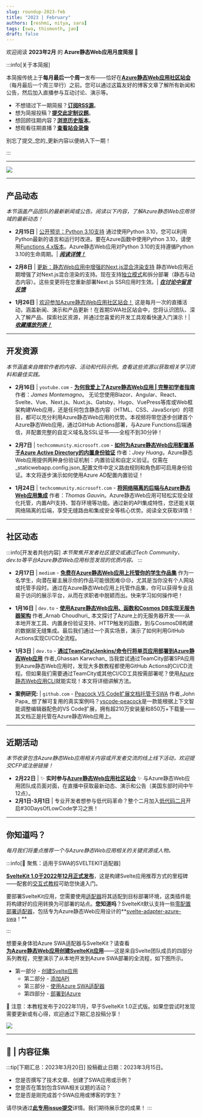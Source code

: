 ```yaml
---
slug: roundup-2023-feb
title: "2023 | February"
authors: [reshmi, nitya, sara]
tags: [swa, thismonth, jan]
draft: false
---
```


<head>
  <meta name="twitter:url" content="https://www.azurestaticwebapps.dev/blog/roundup-2023-feb" />
  <meta name="twitter:title" content="This Month in Azure Static Web Apps: Feb 2023" />
  <meta name="twitter:description" content="This February in @AzureStaticApps - we cover Azure Static Web Apps Diagnostics, authentication, deploying from Codespaces and SWA CLI" />
  <meta name="twitter:image" content="https://www.azurestaticwebapps.dev/img/png/roundup/feb.png" />
  <meta name="twitter:card" content="summary_large_image" />
  <meta name="twitter:creator" content="@nitya" />
  <meta name="twitter:site" content="@AzureStaticApps" /> 
  <link rel="canonical" href="https://www.azurestaticwebapps.dev/thismonth/roundup-2023-feb" />
</head>

欢迎阅读 **2023年2月** 的 **Azure静态Web应用月度简报** 🎉

:::info[关于本简报]

本简报传统上于**每月最后一个周一**发布——恰好在[**Azure静态Web应用社区站会**](https://www.youtube.com/playlist?list=PLI7iePan8aH7Yo8vo288dAULgjyCCCcEJ)（每月最后一个周三举行）之前。您可以通过这篇友好的博客文章了解所有新闻和公告，然后加入直播参与互动讨论、演示等。

 * 不想错过下一期简报？<a href="/thismonth/rss.xml" target="_blank">**订阅RSS源**</a>。
 * 想为简报投稿？[**提交此定制议题**](https://github.com/staticwebdev/30DaysOfSWA/issues/new?assignees=&labels=ThisMonthIn+-+Community&template=---this-month-in-swa--community-submission.md&title=This+Month+In%3A+Community)。
 * 想回顾往期内容？[**浏览历史版本**](/roundup#roundups-archive)。
 * 想观看往期直播？[**查看站会录像**](https://aka.ms/swa/community/standups)

别忘了提交_您的_更新内容以便纳入下一期！

:::

---

![](../../static/img/png/roundup/feb.png)

---

## 产品动态

_本节涵盖产品团队的最新新闻或公告。阅读以下内容，了解Azure静态Web应用领域的最新动态！_

* **2月15日** | [公开预览：Python 3.10支持](https://azure.microsoft.com/updates/public-preview-python-310-support/?WT.mc_id=javascript-74011-ninarasi) 通过使用Python 3.10，您可以利用Python最新的语言和运行时改进。要在Azure函数中使用Python 3.10，请使用[Functions 4.x版本](https://learn.microsoft.com/azure/azure-functions/functions-versions?tabs=v4&pivots=programming-language-python&WT.mc_id=javascript-74011-ninarasi)。Azure静态Web应用对Python 3.10的支持遵循Python 3.10的生命周期。| _**[阅读详情！](https://aka.ms/swa-language-runtime)**_

* **2月8日** | [更新：静态Web应用中增强的Next.js混合渲染支持](https://github.com/Azure/static-web-apps/discussions/1066) 静态Web应用近期增强了对Next.js混合渲染的支持。现在支持[独立模式](https://nextjs.org/docs/advanced-features/output-file-tracing)和拆分部署（静态与动态内容）。这些变更将在您重新部署Next.js SSR应用时生效。| _**[在讨论中留言反馈](https://github.com/Azure/static-web-apps/discussions/1066)**_

* **1月26日** | [欢迎参加Azure静态Web应用社区站会！](https://youtu.be/7hTQJs9Ku5Y?list=PLI7iePan8aH7Yo8vo288dAULgjyCCCcEJ&t=143/?WT.mc_id=javascript-74011-ninarasi) 这是每月一次的直播活动，涵盖新闻、演示和产品更新！在首期SWA社区站会中，您将认识团队、深入了解产品、探索社区资源，并通过您喜爱的开发工具观看快速入门演示！| _**[收藏播放列表！](https://aka.ms/swa/community/standups)**_

---

## 开发资源

_本节涵盖来自微软作者的内容、活动和代码示例。查看这些资源以获取相关学习资料和最佳实践。_

* **2月16日** | `youtube.com` - [**为何我爱上了Azure静态Web应用 | 完整初学者指南**](https://www.youtube.com/watch?v=AgP4p8qhi4s) 作者：_James Montemagno_。
无论您使用Blazor、Angular、React、Svelte、Vue、Next.js、Nuxt.js、Gatsby、Hugo、VuePress等库或Web框架构建Web应用，还是任何包含静态内容（HTML、CSS、JavaScript）的项目，都可以充分利用Azure静态Web应用的优势。本视频将带您逐步创建首个Azure静态Web应用，通过GitHub Actions部署，与Azure Functions后端通信，并配置完整的自定义域名及SSL证书——全程不到30分钟！

* **2月7日** | `techcommunity.microsoft.com` - [**如何为Azure静态Web应用配置基于Azure Active Directory的内置身份验证**](https://techcommunity.microsoft.com/t5/apps-on-azure-blog/how-to-setup-built-in-authentication-for-azure-static-web-apps/ba-p/3734709?WT.mc_id=javascript-74011-ninarasi) 作者：_Joey Huang_。Azure静态Web应用提供两种身份验证机制：内置验证和自定义验证。仅需在_staticwebapp.config.json_配置文件中定义路由规则和角色即可启用身份验证。本文将逐步演示如何使用Azure AD配置内置验证！

* **1月24日** | `techcommunity.microsoft.com` - [**将网络隔离的后端与Azure静态Web应用集成**](https://techcommunity.microsoft.com/t5/apps-on-azure-blog/integrating-network-isolated-backends-with-azure-static-web-apps/ba-p/3721136?WT.mc_id=javascript-74011-ninarasi) 作者：_Thomas Gauvin_。Azure静态Web应用可轻松实现全球化托管，内置API支持、暂存环境等功能。通过新的API集成特性，您还能关联网络隔离的后端，享受无缝路由和集成安全等核心优势。阅读全文获取详情！

---

## 社区动态

:::info[开发者共创内容]
_本节聚焦开发者社区提交或通过Tech Community、dev.to等平台Azure静态Web应用标签发现的优质内容。_
:::

* **2月17日** | `medium` - [**免费在Azure静态Web应用上托管你的学生作品集**](https://medium.com/@kevin_comba/hosting-your-student-portfolio-for-free-on-azure-static-web-apps-ecac2b75300c) 作为一名学生，向潜在雇主展示你的作品可能很困难😒😒，尤其是当你没有个人网站或托管手段时。通过在Azure静态Web应用上托管作品集，你可以获得专业且易于访问的展示平台，从而在求职者中脱颖而出。快来学习如何操作吧！
* **1月16日** | `dev.to` - [**使用Azure静态Web应用、函数和Cosmos DB实现无服务器架构**](https://dev.to/c_arnab/serverless-in-azure-using-static-web-apps-functions-and-cosmos-db-506j) 作者_Arnab Choudhuri_ 本文探讨了Azure上的无服务器开发——从本地开发工具、内置身份验证支持、HTTP触发的函数，到与CosmosDB构建的数据层无缝集成。最后我们通过一个真实场景，演示了如何利用GitHub Actions实现CI/CD全流程。
* **1月3日** | `dev.to` - [**通过TeamCity/Jenkins/命令行将单页应用部署到Azure静态Web应用**](https://dev.to/gkarwchan/deploy-a-single-page-application-to-azure-static-website-using-cicd-and-cli-3o7b) 作者_Ghassan Karwchan_ 当我尝试通过TeamCity部署SPA应用到Azure静态Web应用时，发现大多数教程都使用GitHub Actions的CI/CD流程。但如果我们需要通过TeamCity或其他CI/CD工具按需部署呢？使用[Azure静态Web应用CLI](https://github.com/Azure/static-web-apps-cli)就能实现！本文将详细讲解方法。

* **案例研究:** | `github.com` - [Peacock VS Code扩展文档托管于SWA](https://peacockcode.dev/) 作者_John Papa_ 想了解可复用的真实案例吗？[vscode-peacock](https://github.com/johnpapa/vscode-peacock)是一款能根据上下文智能调整编辑器配色的VS Code扩展，拥有超210万安装量和850万+下载量——其文档正是托管在Azure静态Web应用上。

---

## 近期活动

_本节收录包含Azure静态Web应用相关内容或开发者交流的线上线下活动，欢迎提交CFP或注册链接！_

* **2月22日** | ✨ **实时参与[Azure静态Web应用社区站会](https://www.youtube.com/watch?v=7hTQJs9Ku5Y)** ✨ 与Azure静态Web应用团队成员面对面，在直播中获取最新动态、演示和公告（美国东部时间中午12点）。
* **2月1日-3月1日** | 专业开发者想参与低代码革命？整个二月加入[低代码二月](https://microsoft.github.io/Low-Code/blog/2023-kickoff/)开启#30DaysOfLowCode学习之旅！

---

## 你知道吗？

_每月我们将重点推荐一个与Azure静态Web应用相关的关键资源或人物。_

:::info[🌟 聚焦：适用于SWA的SVELTEKIT适配器]

[**SvelteKit 1.0于2022年12月正式发布**](https://svelte.dev/blog/announcing-sveltekit-1.0)，这是构建Svelte应用推荐方式的里程碑——配套的[交互式教程](https://learn.svelte.dev/)可助您快速入门。

要部署SvelteKit应用，您需要使用[适配器](https://kit.svelte.dev/docs/adapters)将其适配到目标部署环境，这类插件能将构建好的应用转换为可部署的站点。**您知道吗**？SvelteKit默认支持一些[零配置部署适配器](https://kit.svelte.dev/docs/adapter-auto)，包括专为Azure静态Web应用设计的**[svelte-adapter-azure-swa](https://github.com/geoffrich/svelte-adapter-azure-swa)！**

:::

想要亲身体验Azure SWA适配器与SvelteKit？请查看  
**[为Azure静态Web应用创建SvelteKit应用](https://sveltekit.blogspot.com/2022/11/creating-sveltekit-app-for-azure-static.html)**——这是来自Svelte团队成员的四部分系列教程，完整演示了从本地开发到Azure SWA部署的全流程，如下图所示。

- 第一部分 - [创建Svelte应用](https://sveltekit.blogspot.com/2022/11/creating-sveltekit-app-for-azure-static.html)
  - 第二部分 - [添加API](https://sveltekit.blogspot.com/2022/11/creating-sveltekit-app-for-azure-static_5.html)
  - 第三部分 - [使用Azure SWA适配器](https://sveltekit.blogspot.com/2022/11/creating-sveltekit-app-for-azure-static_13.html)
  - 第四部分 - [部署到Azure](https://sveltekit.blogspot.com/2022/11/creating-sveltekit-app-for-azure-static_17.html)

🚨 注意：本教程发布于2022年11月，早于SvelteKit 1.0正式版。如果您尝试时发现需要更新或有心得，欢迎通过下期汇总投稿分享！

![](https://blogger.googleusercontent.com/img/b/R29vZ2xl/AVvXsEia4MjlHAY0tg8gMEmAlyv4b16OHviYHZX54dkr46ShIeUzzKvCPFR4ZFDm19alGdTnZUrfHeryOvMot3ULTIaYISTgNb3h4AXoQU57uHZFJrsQ92VC3Ve0KFGqmtt5ac8VLhlugakdmJ617Zr0D74D701nS0RM9vS24crSJ_3NnBTZVlGMkIUEdCBJ/w640-h512/SvelteKitBlog2.drawio.png)

---

## 🚨 | 内容征集

:::tip[下期汇总：2023年3月20日]
投稿截止日期：2023年3月15日。

 * 您是否撰写了技术文章、创建了SWA应用或示例？
 * 您是否在策划包含SWA相关议题的活动？
 * 您是否是刚完成首个SWA应用或博客的学生？

请尽快通过[**此专用issue提交**](https://github.com/staticwebdev/30DaysOfSWA/issues/new?assignees=&labels=ThisMonthIn+-+Community&template=---this-month-in-swa--community-submission.md&title=This+Month+In%3A+Community)详情。我们期待展示您的成果！
:::